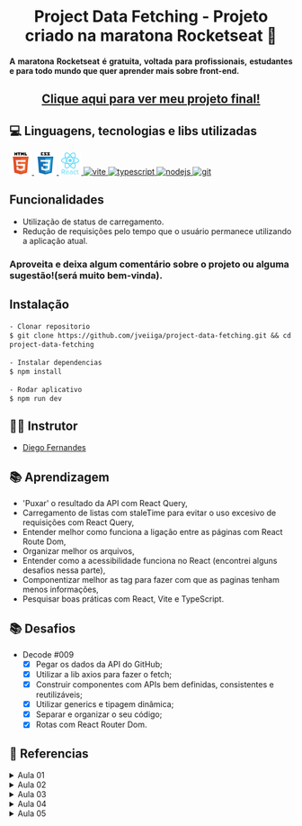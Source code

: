 <h1 align="center">Project Data Fetching - Projeto criado na maratona Rocketseat 🚀</h1>
<h4 align="justify">A maratona Rocketseat é gratuita, voltada para profissionais, estudantes e para todo mundo que quer aprender mais sobre front-end.</h4>

<h2 align="center"><a href="">Clique aqui para ver meu projeto final!</a></h2>

## 💻 Linguagens, tecnologias e libs utilizadas
<p align="left"> 
<a href="https://www.w3.org/html/" target="_blank"> <img src="https://raw.githubusercontent.com/devicons/devicon/master/icons/html5/html5-original-wordmark.svg" alt="html5" width="40" height="40"/> </a> 
<a href="https://www.w3schools.com/css/" target="_blank"> <img src="https://raw.githubusercontent.com/devicons/devicon/master/icons/css3/css3-original-wordmark.svg" alt="css3" width="40" height="40"/> </a> 
<a href="https://reactjs.org/" target="_blank"> <img src="https://raw.githubusercontent.com/devicons/devicon/master/icons/react/react-original-wordmark.svg" alt="react" width="40" height="40"/> </a>
<a href="https://vitejs.dev/guide/" target="_blank"> <img src="https://camo.githubusercontent.com/61e102d7c605ff91efedb9d7e47c1c4a07cef59d3e1da202fd74f4772122ca4e/68747470733a2f2f766974656a732e6465762f6c6f676f2e737667" alt="vite" width="40" height="40"/> </a>
<a href="https://www.typescriptlang.org/docs/handbook/2/generics.html" target="_blank"><img src="https://appmasters.io/static/typescript-logo-26cc95f255ccb936d154b43614f61602.png" alt="typescript" width="40" height="40" max-width="100%"> </a>
<a href="https://nodejs.org" target="_blank"> <img src="https://miro.medium.com/max/400/1*Yt_kxgaoVwFX_lO3lwZPlg.png" alt="nodejs" width="40" height="40"/> </a>  
<a href="https://git-scm.com/" target="_blank"> <img src="https://www.vectorlogo.zone/logos/git-scm/git-scm-icon.svg" alt="git" width="40" height="40"/> </a> 

## Funcionalidades
  - Utilização de status de carregamento. 
  - Redução de requisições pelo tempo que o usuário permanece utilizando a aplicação atual.

<h3>Aproveita e deixa algum comentário sobre o projeto ou alguma sugestão!(será muito bem-vinda).</h3>

## Instalação

    - Clonar repositorio
    $ git clone https://github.com/jveiiga/project-data-fetching.git && cd project-data-fetching

    - Instalar dependencias
    $ npm install

    - Rodar aplicativo
    $ npm run dev

## 👨‍🏫 Instrutor

- <a href="https://github.com/diego3g">Diego Fernandes</a> 

## 📚 Aprendizagem

  - 'Puxar' o resultado da API com React Query,
  - Carregamento de listas com staleTime para evitar o uso excesivo de requisições com React Query, 
  - Entender melhor como funciona a ligação entre as páginas com React Route Dom,
  - Organizar melhor os arquivos,
  - Entender como a acessibilidade funciona no React (encontrei alguns desafios nessa parte),
  - Componentizar melhor as tag para fazer com que as paginas tenham menos informações,
  - Pesquisar boas práticas com React, Vite e TypeScript.
  
## 📚 Desafios
  - Decode #009
    - [x] Pegar os dados da API do GitHub;
    - [x] Utilizar a lib axios para fazer o fetch;
    - [x] Construir componentes com APIs bem definidas, consistentes e reutilizáveis;
    - [x] Utilizar generics e tipagem dinâmica;
    - [x] Separar e organizar o seu código;
    - [x] Rotas com React Router Dom.

## 📂 Referencias
  <details>
    <summary>Aula 01</summary>
      - <a href="https://vitejs.dev/guide/">Getting Started com Vite</a> <br>
      - <a href="https://www.typescriptlang.org/docs/handbook/2/generics.html">Generics - TypeScript</a> <br>
      - <a href="https://react-query.tanstack.com/">React Query - Stale While Revalidate</a> <br>
      
  </details>
  <details>
    <summary>Aula 02</summary>
      
  </details>
  <details>
    <summary>Aula 03</summary>
      
  </details>
  <details>
    <summary>Aula 04</summary>
      
  </details>
  <details>
    <summary>Aula 05</summary>
     
  </details>

